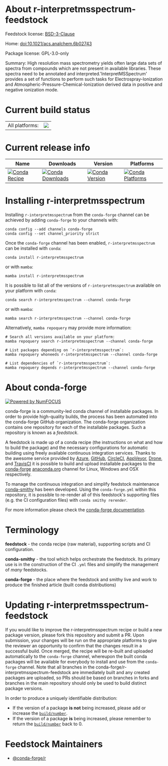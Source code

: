 About r-interpretmsspectrum-feedstock
=====================================

Feedstock license: [BSD-3-Clause](https://github.com/conda-forge/r-interpretmsspectrum-feedstock/blob/main/LICENSE.txt)

Home: <doi:10.1021/acs.analchem.6b02743>

Package license: GPL-3.0-only

Summary: High resolution mass spectrometry yields often large data sets of spectra from compounds which are not present in available libraries. These spectra need to be annotated and interpreted.'InterpretMSSpectrum' provides a set of functions to perform such tasks for Electrospray-Ionization and Atmospheric-Pressure-Chemical-Ionization derived data in positive and negative ionization mode.

Current build status
====================


<table><tr><td>All platforms:</td>
    <td>
      <a href="https://dev.azure.com/conda-forge/feedstock-builds/_build/latest?definitionId=19732&branchName=main">
        <img src="https://dev.azure.com/conda-forge/feedstock-builds/_apis/build/status/r-interpretmsspectrum-feedstock?branchName=main">
      </a>
    </td>
  </tr>
</table>

Current release info
====================

| Name | Downloads | Version | Platforms |
| --- | --- | --- | --- |
| [![Conda Recipe](https://img.shields.io/badge/recipe-r--interpretmsspectrum-green.svg)](https://anaconda.org/conda-forge/r-interpretmsspectrum) | [![Conda Downloads](https://img.shields.io/conda/dn/conda-forge/r-interpretmsspectrum.svg)](https://anaconda.org/conda-forge/r-interpretmsspectrum) | [![Conda Version](https://img.shields.io/conda/vn/conda-forge/r-interpretmsspectrum.svg)](https://anaconda.org/conda-forge/r-interpretmsspectrum) | [![Conda Platforms](https://img.shields.io/conda/pn/conda-forge/r-interpretmsspectrum.svg)](https://anaconda.org/conda-forge/r-interpretmsspectrum) |

Installing r-interpretmsspectrum
================================

Installing `r-interpretmsspectrum` from the `conda-forge` channel can be achieved by adding `conda-forge` to your channels with:

```
conda config --add channels conda-forge
conda config --set channel_priority strict
```

Once the `conda-forge` channel has been enabled, `r-interpretmsspectrum` can be installed with `conda`:

```
conda install r-interpretmsspectrum
```

or with `mamba`:

```
mamba install r-interpretmsspectrum
```

It is possible to list all of the versions of `r-interpretmsspectrum` available on your platform with `conda`:

```
conda search r-interpretmsspectrum --channel conda-forge
```

or with `mamba`:

```
mamba search r-interpretmsspectrum --channel conda-forge
```

Alternatively, `mamba repoquery` may provide more information:

```
# Search all versions available on your platform:
mamba repoquery search r-interpretmsspectrum --channel conda-forge

# List packages depending on `r-interpretmsspectrum`:
mamba repoquery whoneeds r-interpretmsspectrum --channel conda-forge

# List dependencies of `r-interpretmsspectrum`:
mamba repoquery depends r-interpretmsspectrum --channel conda-forge
```


About conda-forge
=================

[![Powered by
NumFOCUS](https://img.shields.io/badge/powered%20by-NumFOCUS-orange.svg?style=flat&colorA=E1523D&colorB=007D8A)](https://numfocus.org)

conda-forge is a community-led conda channel of installable packages.
In order to provide high-quality builds, the process has been automated into the
conda-forge GitHub organization. The conda-forge organization contains one repository
for each of the installable packages. Such a repository is known as a *feedstock*.

A feedstock is made up of a conda recipe (the instructions on what and how to build
the package) and the necessary configurations for automatic building using freely
available continuous integration services. Thanks to the awesome service provided by
[Azure](https://azure.microsoft.com/en-us/services/devops/), [GitHub](https://github.com/),
[CircleCI](https://circleci.com/), [AppVeyor](https://www.appveyor.com/),
[Drone](https://cloud.drone.io/welcome), and [TravisCI](https://travis-ci.com/)
it is possible to build and upload installable packages to the
[conda-forge](https://anaconda.org/conda-forge) [anaconda.org](https://anaconda.org/)
channel for Linux, Windows and OSX respectively.

To manage the continuous integration and simplify feedstock maintenance
[conda-smithy](https://github.com/conda-forge/conda-smithy) has been developed.
Using the ``conda-forge.yml`` within this repository, it is possible to re-render all of
this feedstock's supporting files (e.g. the CI configuration files) with ``conda smithy rerender``.

For more information please check the [conda-forge documentation](https://conda-forge.org/docs/).

Terminology
===========

**feedstock** - the conda recipe (raw material), supporting scripts and CI configuration.

**conda-smithy** - the tool which helps orchestrate the feedstock.
                   Its primary use is in the construction of the CI ``.yml`` files
                   and simplify the management of *many* feedstocks.

**conda-forge** - the place where the feedstock and smithy live and work to
                  produce the finished article (built conda distributions)


Updating r-interpretmsspectrum-feedstock
========================================

If you would like to improve the r-interpretmsspectrum recipe or build a new
package version, please fork this repository and submit a PR. Upon submission,
your changes will be run on the appropriate platforms to give the reviewer an
opportunity to confirm that the changes result in a successful build. Once
merged, the recipe will be re-built and uploaded automatically to the
`conda-forge` channel, whereupon the built conda packages will be available for
everybody to install and use from the `conda-forge` channel.
Note that all branches in the conda-forge/r-interpretmsspectrum-feedstock are
immediately built and any created packages are uploaded, so PRs should be based
on branches in forks and branches in the main repository should only be used to
build distinct package versions.

In order to produce a uniquely identifiable distribution:
 * If the version of a package **is not** being increased, please add or increase
   the [``build/number``](https://docs.conda.io/projects/conda-build/en/latest/resources/define-metadata.html#build-number-and-string).
 * If the version of a package **is** being increased, please remember to return
   the [``build/number``](https://docs.conda.io/projects/conda-build/en/latest/resources/define-metadata.html#build-number-and-string)
   back to 0.

Feedstock Maintainers
=====================

* [@conda-forge/r](https://github.com/conda-forge/r/)

